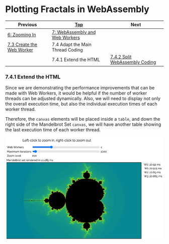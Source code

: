 # Plotting Fractals in WebAssembly

| Previous | [Top](/chriswhealy/plotting-fractals-in-webassembly) | Next
|---|---|---
| [6: Zooming In](../../06%20Zoom%20Image/) | [7: WebAssembly and Web Workers](../)  |
| [7.3 Create the Web Worker](../03/) | 7.4 Adapt the Main Thread Coding |
| | 7.4.1 Extend the HTML | [7.4.2 Split WebAssembly Coding](../02/)

### 7.4.1 Extend the HTML

Since we are demonstrating the performance improvements that can be made with Web Workers, it would be helpful if the number of worker threads can be adjusted dynamically.
Also, we will need to display not only the overall execution time, but also the individual execution times of each worker thread.

Therefore, the `canvas` elements will be placed inside a `table`, and down the right side of the Mandelbrot Set `canvas`, we will have another table showing the last execution time of each worker thread.

![Execution times](/assets/chriswhealy/Exec%20Times.png)
